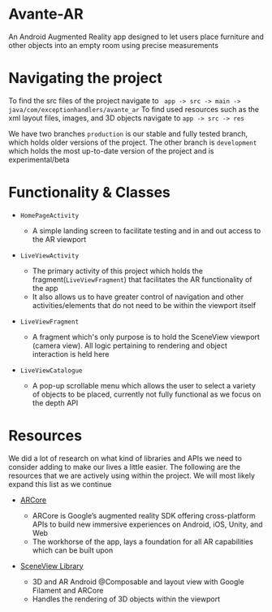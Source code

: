 # Avante-AR 
An Android Augmented Reality app designed to let users place furniture and other objects into an empty room using precise measurements


# Navigating the project 
To find the src files of the project navigate to ``` app -> src -> main -> java/com/exceptionhandlers/avante_ar```
To find used resources such as the xml layout files, images, and 3D objects navigate to ``` app -> src -> res ```

We have two branches ``` production ``` is our stable and fully tested branch, which holds older versions of the project.
The other branch is ``` development ``` which holds the most up-to-date version of the project and is experimental/beta

# Functionality & Classes

* ```HomePageActivity```
  - A simple landing screen to facilitate testing and in and out access to the AR viewport

* ```LiveViewActivity```
  - The primary activity of this project which holds the fragment(```LiveViewFragment```) that facilitates the AR functionality of the app
  - It also allows us to have greater control of navigation and other activities/elements that do not need to be within the viewport itself
  
* ```LiveViewFragment```
  - A fragment which's only purpose is to hold the SceneView viewport (camera view). All logic pertaining to rendering and object interaction is held here

* ```LiveViewCatalogue```
  - A pop-up scrollable menu which allows the user to select a variety of objects to be placed, currently not fully functional as we focus on the depth API

 # Resources
 We did a lot of research on what kind of libraries and APIs we need to consider adding to make our lives a little easier. The following are the resources that we are actively using within the project. We will most likely expand this list as we continue

* [ARCore](https://developers.google.com/ar)
  - ARCore is Google’s augmented reality SDK offering cross-platform APIs to build new immersive experiences on Android, iOS, Unity, and Web
  - The workhorse of the app, lays a foundation for all AR capabilities which can be built upon

* [SceneView Library](https://github.com/SceneView/sceneview-android)
  - 3D and AR Android @Composable and layout view with Google Filament and ARCore
  - Handles the rendering of 3D objects within the viewport


 

